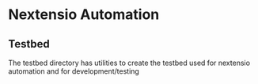 # Nextensio Automation

## Testbed

The testbed directory has utilities to create the testbed used for nextensio automation and for development/testing



